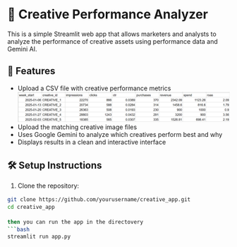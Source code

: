 # 🎨 Creative Performance Analyzer

This is a simple Streamlit web app that allows marketers and analysts to analyze the performance of creative assets  using performance data and Gemini AI.

## 📂 Features

- Upload a CSV file with creative performance metrics
![see this image for example](images/example.png)
- Upload the matching creative image files
- Uses Google Gemini to analyze which creatives perform best and why
- Displays results in a clean and interactive interface

## 🛠 Setup Instructions

1. Clone the repository:

```bash
git clone https://github.com/yourusername/creative_app.git
cd creative_app

then you can run the app in the directovery
```bash
streamlit run app.py
